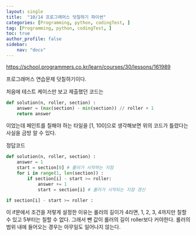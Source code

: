 ```yaml
---
layout: single
title:  "10/14 프로그래머스 덧칠하기 파이썬"
categories: [Programming, python, codingTest, ]
tag: [Programming, python, codingTest, ]
toc: true
author_profile: false
sidebar:
    nav: "docs"
---
```


https://school.programmers.co.kr/learn/courses/30/lessons/161989

프로그래머스 연습문제 덧칠하기이다.

처음에 테스트 케이스만 보고 제출했던 코드는

```python
def solution(n, roller, section) :
    answer = (max(section) - min(section)) // roller + 1
    return answer
```

이었는데 페인트를 칠해야 하는 타일을 [1, 100]으로 생각해보면 위의 코드가 틀렸다는 사실을 금방 알 수 있다.



정답코드

```python
def solution(n, roller, section) :
    answer = 1
    start = section[0] # 롤러가 시작하는 지점
    for i in range(1, len(section)) :
        if section[i] - start >= roller: 
            answer += 1
        	start = section[i] # 롤러가 시작되는 지점 갱신
```

```python
if section[i] - start >= roller :
```

이 if문에서 조건을 저렇게 설정한 이유는 롤러의 길이가 4라면, 1, 2, 3, 4까지만 칠할 수 있고 5부터는 칠할 수 없다. 그래서 뺀 값이 롤러의 길이 roller보다 커야한다. 롤러의 범위 내에 들어오는 경우는 아무일도 일어나지 않는다.